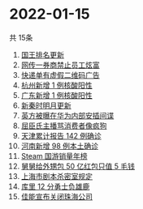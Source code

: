 # 2022-01-15
  共 15条

  <!-- BEGIN -->
  <!-- 最后更新时间:Sat Jan 15 2022 08:14:18 GMT+0000 (Coordinated Universal Time) -->
  1. [国王排名更新](https://www.zhihu.com/search?q=国王排名)
1. [网传一券商禁止员工炫富](https://www.zhihu.com/search?q=员工炫富)
1. [快递单有虚假二维码广告](https://www.zhihu.com/search?q=快递单广告)
1. [杭州新增 1 例核酸阳性](https://www.zhihu.com/search?q=杭州疫情)
1. [广东新增 1 例核酸阳性](https://www.zhihu.com/search?q=广东疫情)
1. [新秦时明月更新](https://www.zhihu.com/search?q=新秦时明月)
1. [英方被曝在华为内部安插间谍](https://www.zhihu.com/search?q=华为)
1. [屈臣氏主播骂消费者像疯狗](https://www.zhihu.com/search?q=屈臣氏)
1. [天津累计报告 142 例确诊](https://www.zhihu.com/search?q=天津疫情)
1. [河南新增 98 例本土确诊](https://www.zhihu.com/search?q=河南疫情)
1. [Steam 国游销量年榜](https://www.zhihu.com/search?q=steam)
1. [舅舅给外甥包 50 亿红包只值 5 毛钱](https://www.zhihu.com/search?q=50亿红包只值5毛钱)
1. [上海市剧本杀密室规定](https://www.zhihu.com/search?q=剧本杀)
1. [库里 12 分勇士负雄鹿](https://www.zhihu.com/search?q=勇士)
1. [佳能宣布关闭珠海公司](https://www.zhihu.com/search?q=佳能)
  <!-- END -->
  